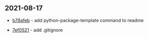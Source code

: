 ## 2021-08-17

- [b78afeb](https://github.com/craigahobbs/python-package-template/commit/b78afeb) - add python-package-template command to readme

- [7ef0521](https://github.com/craigahobbs/python-package-template/commit/7ef0521) - add .gitignore
